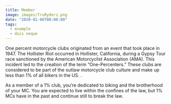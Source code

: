 ```yaml
---
title: Member
image: images/TruRyderz.png
date: "2020-01-06T00:00:00"
tags:
  - example
  - duis neque
---
```

One percent motorcycle clubs originated from an event that took place in 1947. The Hollister Riot occurred in Hollister, California, during a Gypsy Tour race sanctioned by the American Motorcyclist Association (AMA). This incident led to the creation of the term “One-Percenters.” These clubs are considered to be part of the outlaw motorcycle club culture and make up less than 1% of all bikers in the US. .
<!-- more -->
As a member of a 1% club, you’re dedicated to biking and the brotherhood of your MC. You are expected to live within the confines of the law, but 1% MCs have in the past and continue still to break the law.
